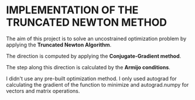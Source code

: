 # IMPLEMENTATION OF THE TRUNCATED NEWTON METHOD 

The aim of this project is to solve an uncostrained optimization problem by applying the **Truncated Newton Algorithm**.

The direction is computed by applying the **Conjugate-Gradient method**.

The step along this direction is calculated by the **Armijo conditions**.

I didn't use any pre-built optimization method.
I only used autograd for calculating the gradient of the function to minimize and autograd.numpy for vectors and matrix operations.